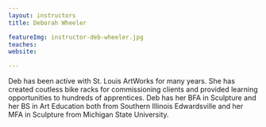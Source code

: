 ```yaml
---
layout: instructors
title: Deborah Wheeler

featureImg: instructor-deb-wheeler.jpg
teaches:
website:

---
```

Deb has been active with St. Louis ArtWorks for many years. She has created coutless bike racks for commissioning clients and provided learning opportunities to hundreds of apprentices. Deb has her BFA in Sculpture and her BS in Art Education both from Southern Illinois Edwardsville and her MFA in Sculpture from Michigan State University.  
